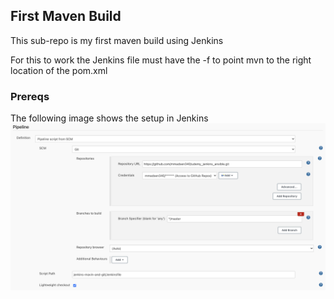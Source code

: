 ## First Maven Build
This sub-repo is my first maven build using Jenkins

For this to work the Jenkins file must have the -f <file path> to point mvn to the right location of the pom.xml

### Prereqs
The following image shows the setup in Jenkins
![image](images/jenkins_pipeline_setup.png)